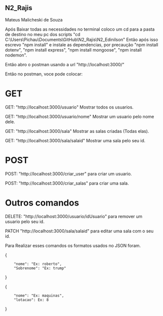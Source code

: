 ## N2_Rajis

Mateus Malicheski de Souza 

Após Baixar todas as necessidades no terminal coloco um cd para a pasta de destino no meu pc dos scripts "cd C:\Users\Pichau\Documents\GitHub\N2_Rajis\N2_Edinilson" 
Então após isso escrevo "npm install" e instale as dependencias, por precaução "npm install dotenv", "npm install express", "npm install mongoose", "npm install nodemon". 

Então abro o postman usando a url "http://localhost:3000/"


Então no postman, voce pode colocar:

# GET
GET:  "http://localhost:3000/usuario" Mostrar todos os usuarios.  

GET: "http://localhost:3000/usuario/nome" Mostrar um usuario pelo nome dele.

GET: "http://localhost:3000/sala" Mostrar as salas criadas (Todas elas).

GET: "http://localhost:3000/sala/salaid" Mostrar uma sala pelo seu id. 

# POST

POST: "http://localhost:3000/criar_user" para criar um usuario. 

POST: "http://localhost:3000/criar_salas" para criar uma sala.

# Outros comandos 

DELETE: "http://localhost:3000/usuario/idUsuario" para remover um usuario pelo seu id.

PATCH "http://localhost:3000/sala/salaid" para editar uma sala com o seu id.




Para Realizar esses comandos os formatos usados no JSON foram.

{

        "nome": "Ex: roberto",
        "Sobrenome": "Ex: trump"      

}

{

        "nome": "Ex: maquinas",
        "lotacao": Ex: 8
        
}



